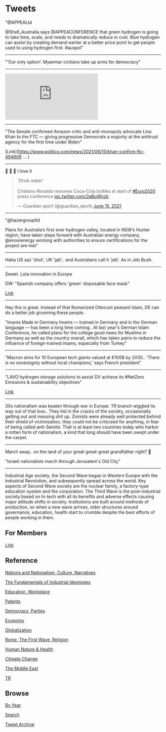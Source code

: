 # Tweets

"@APPEALtd

@Shell_Australia says @APPEACONFERENCE that green hydrogen is going to
take time, scale, and needs to dramatically reduce in cost. Blue
hydrogen can assist by creating demand earlier at a better price point
to get people used to using hydrogen first. #auspol"

---

"‘Our only option’: Myanmar civilians take up arms for democracy"

---

<iframe width="300"  src="https://www.youtube.com/embed/bdqkbLFZo34?start=70" title="YouTube video player" frameborder="0" allow="accelerometer; autoplay; clipboard-write; encrypted-media; gyroscope; picture-in-picture" allowfullscreen></iframe>

---

"The Senate confirmed Amazon critic and anti-monopoly advocate Lina
Khan to the FTC — giving progressive Democrats a majority at the
antitrust agency for the first time under Biden"

[Link](https://www.politico.com/news/2021/06/15/khan-confirm-ftc-494609 … )

---

🤣 🤣 🤣 I love it

<blockquote width="200" class="twitter-tweet"><p lang="en" dir="ltr">&#39;Drink water&#39;<br><br>Cristiano Ronaldo removes Coca-Cola bottles at start of <a href="https://twitter.com/hashtag/Euro2020?src=hash&amp;ref_src=twsrc%5Etfw">#Euro2020</a> press conference <a href="https://t.co/2eBujl9vzk">pic.twitter.com/2eBujl9vzk</a></p>&mdash; Guardian sport (@guardian_sport) <a href="https://twitter.com/guardian_sport/status/1404726298237411331?ref_src=twsrc%5Etfw">June 15, 2021</a></blockquote> <script async src="https://platform.twitter.com/widgets.js" charset="utf-8"></script>

---

"@hazergroupltd

Plans for Australia’s first ever hydrogen valley, located in NSW’s
Hunter region, have taken steps forward with Australian energy
company, @enosienergy working with authorities to ensure
certifications for the project are met"

---

Haha US saz 'shot', UK 'jab'.. and Australians call it 'jeb'. As in
Jeb Bush.

---

Sweet. Lota innovation in Europe

DW: "Spanish company offers 'green' disposable face mask"

[Link](https://www.dw.com/en/spanish-company-offers-green-disposable-face-mask/av-57905166)

---

Hey this is great. Instead of that Romanized Ottocunt peasant Islam,
DE can do a better job grooming these people.

"Imams Made in Germany Imams — trained in Germany and in the German
language — has been a long time coming.. At last year's German Islam
Conference, he called plans for the college good news for Muslims in
Germany as well as the country overall, which has taken pains to
reduce the influence of foreign-trained imams, especially from Turkey"

---


"Macron aims for 10 European tech giants valued at €100B by
2030.. 'There is no sovereignty without local champions,' says French
president"

---

"LAVO hydrogen storage solutions to assist DV achieve its #NetZero
Emissions &amp; sustainability objectives"

[Link](https://bit.ly/35qxujh)

---

30s nationalism was beaten through war in Europe. TR branch wiggled
its way out of that loss.. They hid in the cracks of the society,
occasionally getting out and messing shit up. Zionists were already
well protected behind their shield of victimization, they could not be
criticized for anything, in fear of being called anti-Semite. That is
at least two countries today who harbor a rotten form of nationalism,
a kind that long should have been swept under the carpet.

---

March away.. on the land of your great-great-great grandfather right? 🤨

"Israeli nationalists march through Jerusalem's Old City"

---

Industrial Age society, the Second Wave began in Western Europe with
the Industrial Revolution, and subsequently spread across the
world. Key aspects of Second Wave society are the nuclear family, a
factory-type education system and the corporation. The Third Wave is
the post-industrial society based on hi-tech with all its benefits and
adverse effects causing major attitude shifts in society. Institutions
are built around methods of production, so when a new wave arrives,
older structures around governance, education, health start to crumble
despite the best efforts of people working in them.

## For Members

[Link](https://thirdwave-members.herokuapp.com)

## Reference

[Nations and Nationalism, Culture, Narratives](/2013/02/nations-and-nationalism.md)

[The Fundamentals of Industrial Ideologies](/2011/04/fundamentals-of-industrial-ideologies.md)

[Education, Workplace](2017/09/education-workplace.md)

[Patents](/2018/09/patents.md)

[Democracy, Parties](/2016/11/democracy.md)

[Economy](/2018/05/economy.md)

[Globalization](/2018/09/globalization.md)

[Rome, The First Wave, Religion](/2017/12/rome.md)

[Human Nature & Health](/2020/07/human-nature.md)

[Climate Change](/2018/12/climate.md)

[The Middle East](/2019/07/middleeast.md)

[TR](../tr)

## Browse

[By Year](years.md)

[Search](search.html)

[Tweet Archive](/tweets/README.md)


